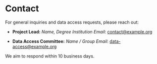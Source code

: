 # Contact


For general inquiries and data access requests, please reach out:


- **Project Lead:** *Name, Degree*
*Institution*
*Email*: contact@example.org


- **Data Access Committee:** *Name / Group*
*Email*: data-access@example.org


We aim to respond within 10 business days.